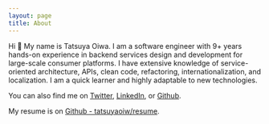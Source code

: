 ```yaml
---
layout: page
title: About
---
```


Hi 👋 My name is Tatsuya Oiwa. I am a software engineer with 9+ years hands-on experience in backend services design and development for large-scale consumer platforms. I have extensive knowledge of service-oriented architecture, APIs, clean code, refactoring, internationalization, and localization. I am a quick learner and highly adaptable to new technologies.

You can also find me on [Twitter](https://twitter.com/tatsuyaoiw), [LinkedIn](https://www.linkedin.com/in/tatsuyaoiw), or [Github](https://github.com/tatsuyaoiw).

My resume is on [Github - tatsuyaoiw/resume](https://github.com/tatsuyaoiw/resume).
